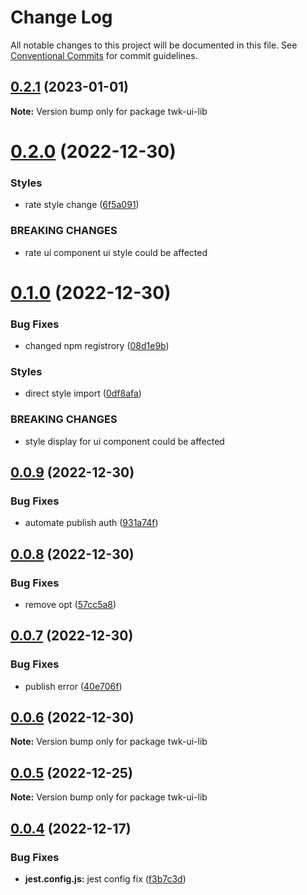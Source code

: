 # Change Log

All notable changes to this project will be documented in this file.
See [Conventional Commits](https://conventionalcommits.org) for commit guidelines.

## [0.2.1](https://github.com/twk-online-shopping-platform/twk-ui-library/compare/v0.2.0...v0.2.1) (2023-01-01)

**Note:** Version bump only for package twk-ui-lib

# [0.2.0](https://github.com/twk-online-shopping-platform/twk-ui-library/compare/v0.1.0...v0.2.0) (2022-12-30)

### Styles

- rate style change ([6f5a091](https://github.com/twk-online-shopping-platform/twk-ui-library/commit/6f5a091e4a1a3c45b3e03a77b07c6c3842343046))

### BREAKING CHANGES

- rate ui component ui style could be affected

# [0.1.0](https://github.com/twk-online-shopping-platform/twk-ui-library/compare/v0.0.9...v0.1.0) (2022-12-30)

### Bug Fixes

- changed npm registrory ([08d1e9b](https://github.com/twk-online-shopping-platform/twk-ui-library/commit/08d1e9bfa591e575a12eb93d22753dd3568a2f00))

### Styles

- direct style import ([0df8afa](https://github.com/twk-online-shopping-platform/twk-ui-library/commit/0df8afa522677d2294c88bf0aaf94dd9556fe5e7))

### BREAKING CHANGES

- style display for ui component could be affected

## [0.0.9](https://github.com/twk-online-shopping-platform/twk-ui-library/compare/v0.0.8...v0.0.9) (2022-12-30)

### Bug Fixes

- automate publish auth ([931a74f](https://github.com/twk-online-shopping-platform/twk-ui-library/commit/931a74fde28de151dbbe50c1258048fa803069e1))

## [0.0.8](https://github.com/twk-online-shopping-platform/twk-ui-library/compare/v0.0.7...v0.0.8) (2022-12-30)

### Bug Fixes

- remove opt ([57cc5a8](https://github.com/twk-online-shopping-platform/twk-ui-library/commit/57cc5a82de018a91a9408cb07cf4a5d095e8423a))

## [0.0.7](https://github.com/twk-online-shopping-platform/twk-ui-library/compare/v0.0.1...v0.0.7) (2022-12-30)

### Bug Fixes

- publish error ([40e706f](https://github.com/twk-online-shopping-platform/twk-ui-library/commit/40e706f1f51913620c432f5c1a0bc2351cabb4a9))

## [0.0.6](https://github.com/twk-online-shopping-platform/twk-ui-library/compare/v0.0.1...v0.0.6) (2022-12-30)

**Note:** Version bump only for package twk-ui-lib

## [0.0.5](https://github.com/twk-online-shopping-platform/twk-ui-library/compare/v0.0.1...v0.0.5) (2022-12-25)

**Note:** Version bump only for package twk-ui-lib

## [0.0.4](https://github.com/twk-online-shopping-platform/twk-ui-library/compare/v0.0.3...v0.0.4) (2022-12-17)

### Bug Fixes

- **jest.config.js:** jest config fix ([f3b7c3d](https://github.com/twk-online-shopping-platform/twk-ui-library/commit/f3b7c3dfcffcf9530083ac4ec18237b6b04ae7c3))
